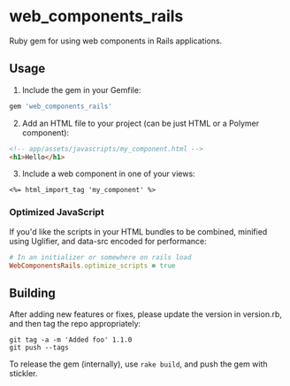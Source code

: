 # web_components_rails
Ruby gem for using web components in Rails applications.

## Usage
1. Include the gem in your Gemfile:
```ruby
gem 'web_components_rails'
```
2. Add an HTML file to your project (can be just HTML or a Polymer component):
```html
<!-- app/assets/javascripts/my_component.html -->
<h1>Hello</h1>
```
3. Include a web component in one of your views:
```erb
<%= html_import_tag 'my_component' %>
```

### Optimized JavaScript

If you'd like the scripts in your HTML bundles to be combined, minified using Uglifier, and data-src encoded for performance:

```ruby
# In an initializer or somewhere on rails load
WebComponentsRails.optimize_scripts = true
```

## Building

After adding new features or fixes, please update the version in version.rb, and then tag the repo appropriately:

```
git tag -a -m 'Added foo' 1.1.0
git push --tags
```

To release the gem (internally), use `rake build`, and push the gem with stickler.

